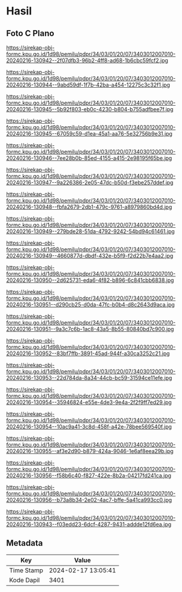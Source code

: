 # Hasil

## Foto C Plano

https://sirekap-obj-formc.kpu.go.id/1d98/pemilu/pdpr/34/03/01/20/07/3403012007010-20240216-130942--2f07dfb3-96b2-4ff8-ad68-1b6cbc59fcf2.jpg

https://sirekap-obj-formc.kpu.go.id/1d98/pemilu/pdpr/34/03/01/20/07/3403012007010-20240216-130944--9abd59df-1f7b-42ba-a454-12275c3c32f1.jpg

https://sirekap-obj-formc.kpu.go.id/1d98/pemilu/pdpr/34/03/01/20/07/3403012007010-20240216-130945--5b92f803-eb0c-4230-b804-b755adfbee7f.jpg

https://sirekap-obj-formc.kpu.go.id/1d98/pemilu/pdpr/34/03/01/20/07/3403012007010-20240216-130945--67059c59-d1ea-45a1-aa76-5e32756b9e31.jpg

https://sirekap-obj-formc.kpu.go.id/1d98/pemilu/pdpr/34/03/01/20/07/3403012007010-20240216-130946--7ee28b0b-85ed-4155-a415-2e98195f65be.jpg

https://sirekap-obj-formc.kpu.go.id/1d98/pemilu/pdpr/34/03/01/20/07/3403012007010-20240216-130947--9a226386-2e05-47dc-b50d-f3ebe257ddef.jpg

https://sirekap-obj-formc.kpu.go.id/1d98/pemilu/pdpr/34/03/01/20/07/3403012007010-20240216-130948--fbfa2679-2db1-479c-9761-a8979860bd4d.jpg

https://sirekap-obj-formc.kpu.go.id/1d98/pemilu/pdpr/34/03/01/20/07/3403012007010-20240216-130949--279bde28-51da-4792-9242-54bd94c61461.jpg

https://sirekap-obj-formc.kpu.go.id/1d98/pemilu/pdpr/34/03/01/20/07/3403012007010-20240216-130949--4660877d-dbdf-432e-b5f9-f2d22b7e4aa2.jpg

https://sirekap-obj-formc.kpu.go.id/1d98/pemilu/pdpr/34/03/01/20/07/3403012007010-20240216-130950--2d625731-eda6-4f82-b896-6c841cbb6838.jpg

https://sirekap-obj-formc.kpu.go.id/1d98/pemilu/pdpr/34/03/01/20/07/3403012007010-20240216-130951--d290cb25-d0da-47fc-b0b4-d8c2643d9aca.jpg

https://sirekap-obj-formc.kpu.go.id/1d98/pemilu/pdpr/34/03/01/20/07/3403012007010-20240216-130951--9a3c7c6b-1ac8-43a5-8b55-80840bd7c900.jpg

https://sirekap-obj-formc.kpu.go.id/1d98/pemilu/pdpr/34/03/01/20/07/3403012007010-20240216-130952--83bf7ffb-3891-45ad-944f-a30ca3252c21.jpg

https://sirekap-obj-formc.kpu.go.id/1d98/pemilu/pdpr/34/03/01/20/07/3403012007010-20240216-130953--22d784da-8a34-44cb-bc59-31594ce11efe.jpg

https://sirekap-obj-formc.kpu.go.id/1d98/pemilu/pdpr/34/03/01/20/07/3403012007010-20240216-130954--35946824-e55e-4de3-9e4a-2f2f9ff7ed29.jpg

https://sirekap-obj-formc.kpu.go.id/1d98/pemilu/pdpr/34/03/01/20/07/3403012007010-20240216-130954--10ac9a41-3c8d-458f-a42e-78bee569540f.jpg

https://sirekap-obj-formc.kpu.go.id/1d98/pemilu/pdpr/34/03/01/20/07/3403012007010-20240216-130955--af3e2d90-b879-424a-9046-1e6af8eea29b.jpg

https://sirekap-obj-formc.kpu.go.id/1d98/pemilu/pdpr/34/03/01/20/07/3403012007010-20240216-130956--f58b6c40-f827-422e-8b2a-04217fd241ca.jpg

https://sirekap-obj-formc.kpu.go.id/1d98/pemilu/pdpr/34/03/01/20/07/3403012007010-20240216-130956--b73a8b34-2e02-4ac7-bffe-5a41ca993cc0.jpg

https://sirekap-obj-formc.kpu.go.id/1d98/pemilu/pdpr/34/03/01/20/07/3403012007010-20240216-130943--f03edd23-6dcf-4287-9431-addde12fd6ea.jpg


## Metadata

| Key        | Value               |
| ---------- | ------------------- |
| Time Stamp | 2024-02-17 13:05:41 |
| Kode Dapil | 3401                |



